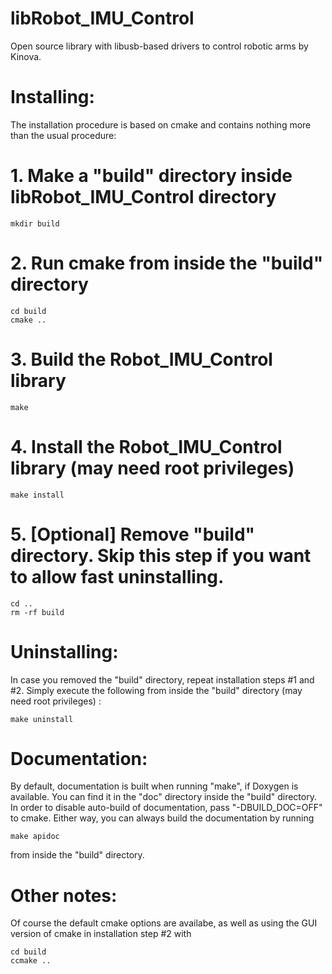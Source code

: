 libRobot_IMU_Control
====================

Open source library with libusb-based drivers to control robotic arms by Kinova.


Installing:
====================

The installation procedure is based on cmake and contains nothing
more than the usual procedure:

  # 1. Make a "build" directory inside libRobot_IMU_Control directory

    mkdir build

  # 2. Run cmake from inside the "build" directory

    cd build
    cmake ..

  # 3. Build the Robot_IMU_Control library

    make

  # 4. Install the Robot_IMU_Control library (may need root privileges)

    make install

  # 5. [Optional] Remove "build" directory. Skip this step if you want to allow fast uninstalling.

    cd ..
    rm -rf build


Uninstalling:
====================
In case you removed the "build" directory, repeat installation steps #1 and #2.
Simply execute the following from inside the "build" directory (may need root privileges) :

    make uninstall



Documentation:
====================
By default, documentation is built when running "make", if Doxygen is available.
You can find it in the "doc" directory inside the "build" directory.
In order to disable auto-build of documentation, pass "-DBUILD_DOC=OFF" to cmake.
Either way, you can always build the documentation by running

    make apidoc

from inside the "build" directory.



Other notes:
====================
Of course the default cmake options are availabe, as well as
using the GUI version of cmake in installation step #2 with

    cd build
    ccmake ..

